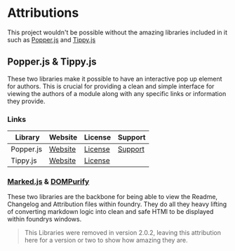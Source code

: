 # Attributions
This project wouldn't be possible without the amazing libraries included in it such as [Popper.js](https://popper.js.org/) and [Tippy.js](https://atomiks.github.io/tippyjs/)

## Popper.js & Tippy.js
These two libraries make it possible to have an interactive pop up element for authors. This is crucial for providing a clean and simple interface for viewing the authors of a module along with any specific links or information they provide.

### Links
| &nbsp;Library     | Website     | License     | Support     |
| --- | --- | --- | --- |
| Popper.js   | [Website](https://popper.js.org/) | [License](https://github.com/floating-ui/floating-ui/blob/master/LICENSE) | [Support](https://opencollective.com/floating-ui) |
| Tippy.js  | [Website](https://atomiks.github.io/tippyjs/) | [License](https://github.com/atomiks/tippyjs/blob/master/LICENSE) | |

### [Marked.js](https://marked.js.org/) & [DOMPurify](https://github.com/cure53/DOMPurify)
These two libraries are the backbone for being able to view the Readme, Changelog and Attribution files within foundry. They do all they heavy lifting of converting markdown logic into clean and safe HTMl to be displayed within foundrys windows.
> This Libraries were removed in version 2.0.2, leaving this attribution here for a version or two to show how amazing they are.
